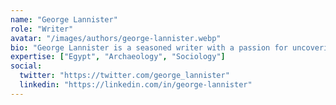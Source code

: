 ```yaml
---
name: "George Lannister"
role: "Writer"
avatar: "/images/authors/george-lannister.webp"
bio: "George Lannister is a seasoned writer with a passion for uncovering the mysteries of ancient civilizations. With a background in archaeology and sociology, he brings a unique perspective to his storytelling."
expertise: ["Egypt", "Archaeology", "Sociology"]
social:
  twitter: "https://twitter.com/george_lannister"
  linkedin: "https://linkedin.com/in/george-lannister"
---
```


